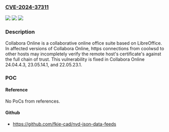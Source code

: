 ### [CVE-2024-37311](https://cve.mitre.org/cgi-bin/cvename.cgi?name=CVE-2024-37311)
![](https://img.shields.io/static/v1?label=Product&message=online&color=blue)
![](https://img.shields.io/static/v1?label=Version&message=%3D%20%3E%3D%2024.04.1.1%2C%20%3C%2024.04.4.3%20&color=brighgreen)
![](https://img.shields.io/static/v1?label=Vulnerability&message=CWE-295%3A%20Improper%20Certificate%20Validation&color=brighgreen)

### Description

Collabora Online is a collaborative online office suite based on LibreOffice. In affected versions of Collabora Online, https connections from coolwsd to other hosts may incompletely verify the remote host's certificate's against the full chain of trust. This vulnerability is fixed in Collabora Online 24.04.4.3, 23.05.14.1, and 22.05.23.1.

### POC

#### Reference
No PoCs from references.

#### Github
- https://github.com/fkie-cad/nvd-json-data-feeds

